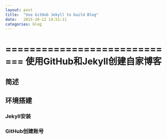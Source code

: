 ```yaml
---
layout: post
title:  "Use GitHub Jekyll to build Blog"
date:   2015-10-12 14:51:11
categories: blog
---
```


=============================
使用GitHub和Jekyll创建自家博客
=============================
## 简述

## 环境搭建
### Jekyll安装


### GitHub创建账号